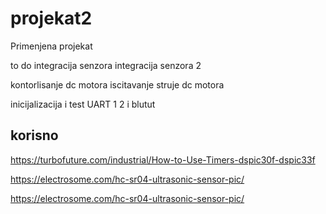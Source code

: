 # projekat2
Primenjena projekat


to do
integracija senzora
integracija senzora 2

kontorlisanje dc motora
iscitavanje struje dc motora

inicijalizacija i test UART 1 2 i blutut


## korisno
https://turbofuture.com/industrial/How-to-Use-Timers-dspic30f-dspic33f

https://electrosome.com/hc-sr04-ultrasonic-sensor-pic/

https://electrosome.com/hc-sr04-ultrasonic-sensor-pic/
